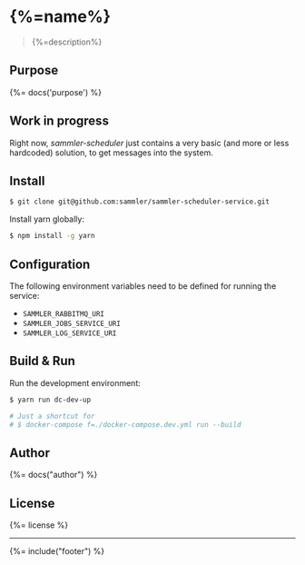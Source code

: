 # {%=name%}
> {%=description%}

## Purpose
{%= docs('purpose') %}

## Work in progress

Right now, _sammler-scheduler_ just contains a very basic (and more or less hardcoded) solution, to get messages into the system.

## Install 

```sh
$ git clone git@github.com:sammler/sammler-scheduler-service.git
```

Install yarn globally:

```sh
$ npm install -g yarn
```

## Configuration

The following environment variables need to be defined for running the service:

- `SAMMLER_RABBITMQ_URI`
- `SAMMLER_JOBS_SERVICE_URI`
- `SAMMLER_LOG_SERVICE_URI`

## Build & Run

Run the development environment:

```sh
$ yarn run dc-dev-up

# Just a shortcut for 
# $ docker-compose f=./docker-compose.dev.yml run --build
```



## Author
{%= docs("author") %}

## License
{%= license %}

***

{%= include("footer") %}

